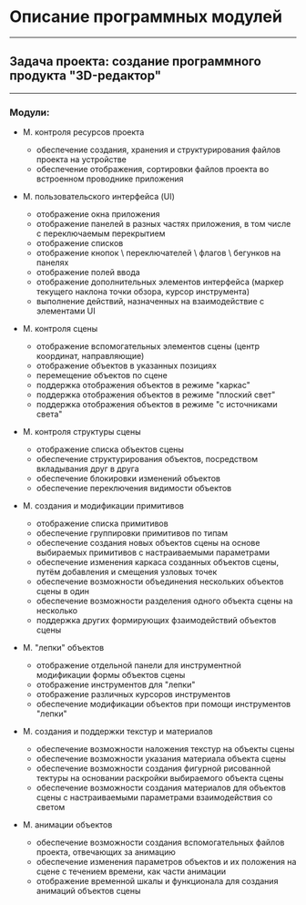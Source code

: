 # Описание программных модулей

---

## Задача проекта: создание программного продукта "3D-редактор"

---

### Модули:

- М. контроля ресурсов проекта
  - обеспечение создания, хранения и структурирования файлов проекта на устройстве
  - обеспечение отображения, сортировки файлов проекта во встроенном проводнике приложения

- М. пользовательского интерфейса (UI)
  - отображение окна приложения
  - отображение панелей в разных частях приложения, в том числе с переключаемым перекрытием
  - отображение списков
  - отображение кнопок \ переключателей \ флагов \ бегунков на панелях
  - отображение полей ввода
  - отображение дополнительных элементов интерфейса (маркер текущего наклона точки обзора, курсор инструмента)
  - выполнение действий, назначенных на взаимодействие с элементами UI

- М. контроля сцены
  - отображение вспомогательных элементов сцены (центр координат, направляющие)
  - отображение объектов в указанных позициях
  - перемещение объектов по сцене
  - поддержка отображения объектов в режиме "каркас"
  - поддержка отображения объектов в режиме "плоский свет"
  - поддержка отображения объектов в режиме "с источниками света"

- М. контроля структуры сцены
  - отображение списка объектов сцены
  - обеспечение структурирования объектов, посредством вкладывания друг в друга
  - обеспечение блокировки изменений объектов
  - обеспечение переключения видимости объектов

- М. создания и модификации примитивов
  - отображение списка примитивов
  - обеспечение группировки примитивов по типам
  - обеспечение создания новых объектов сцены на основе выбираемых примитивов с настраиваемыми параметрами
  - обеспечение изменения каркаса созданных объектов сцены, путём добавления и смещения узловых точек
  - обеспечение возможности объединения нескольких объектов сцены в один
  - обеспечение возможности разделения одного объекта сцены на несколько
  - поддержка других формирующих фзаимодействий объектов сцены

- М. "лепки" объектов
  - отображение отдельной панели для инструментной модификации формы объектов сцены
  - отображение инструментов для "лепки"
  - отображение различных курсоров инструментов
  - обеспечение модификации объектов при помощи инструментов "лепки"

- М. создания и поддержки текстур и материалов
  - обеспечение возможности наложения текстур на объекты сцены
  - обеспечение возможности указания материала объекта сцены
  - обеспечение возможности создания фигурной рисованной тектуры на основании раскройки выбираемого объекта сцены
  - обеспечение возможности создания материалов для объектов сцены с настраиваемыми параметрами взаимодействия со светом

- М. анимации объектов
  - обеспечение возможности создания вспомогательных файлов проекта, отвечающих за анимацию
  - обеспечение изменения параметров объектов и их положения на сцене с течением времени, как части анимации
  - отображение временной шкалы и функционала для создания анимаций объектов сцены
